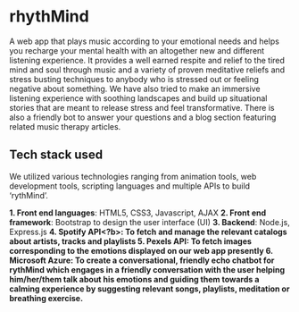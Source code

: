 # rhythMind
A web app that plays music according to your emotional needs and helps you recharge your mental health with an altogether new and different listening experience. It provides a well earned respite and relief to the tired mind and soul through music and a variety of proven meditative reliefs and stress busting techniques to anybody who is stressed out or feeling negative about something. We have also tried to make an immersive listening experience with soothing landscapes and build up situational stories that are meant to release stress and feel transformative. There is also a friendly bot to answer your questions and a blog section featuring related music therapy articles.


## Tech stack used
We utilized various technologies ranging from animation tools, web development tools, scripting languages and multiple APIs to build ‘rythMind’.

<b>1. Front end languages</b>: HTML5, CSS3, Javascript, AJAX
<b>2. Front end framework</b>: Bootstrap to design the user interface (UI)
<b>3. Backend</b>: Node.js, Express.js
<b>4. Spotify API<?b>: To fetch and manage the relevant catalogs about artists, tracks and playlists
<b>5. Pexels API</b>: To fetch images corresponding to the emotions displayed on our web app presently
<b>6. Microsoft Azure</b>: To create a conversational, friendly echo chatbot for rythMind which engages in a friendly conversation with the user helping him/her/them talk about his emotions and guiding them towards a calming experience by suggesting relevant songs, playlists, meditation or breathing exercise.
